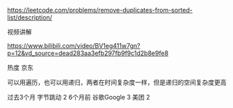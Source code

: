 https://leetcode.com/problems/remove-duplicates-from-sorted-list/description/


视频讲解


https://www.bilibili.com/video/BV1eg411w7gn?p=12&vd_source=dead283aa3efb297fb9f9c1d2b8e9fe8

热度
京东

可以用遍历，也可以用递归，两者在时间复杂度一样，但是递归的空间复杂度更高



过去3个月
字节跳动
2
6个月前
谷歌Google
3
美团
2
